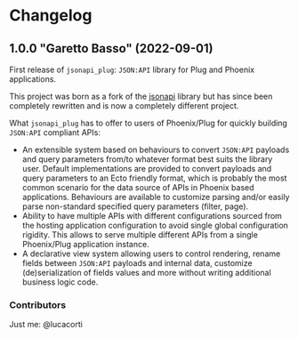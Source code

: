 # Changelog

## 1.0.0 "Garetto Basso" (2022-09-01)

First release of `jsonapi_plug`: `JSON:API` library for Plug and Phoenix applications.

This project was born as a fork of the [jsonapi](https://github.com/beam-community/jsonapi)
library but has since been completely rewritten and is now a completely different project.

What `jsonapi_plug` has to offer to users of Phoenix/Plug for quickly building `JSON:API` compliant APIs:

- An extensible system based on behaviours to convert `JSON:API` payloads and query parameters from/to whatever format best suits the library user. Default implementations are provided to convert payloads and query parameters to an Ecto friendly format, which is probably the most common scenario for the data source of APIs in Phoenix based applications. Behaviours are available to customize parsing and/or easily parse non-standard specified query parameters (filter, page).
- Ability to have multiple APIs with different configurations sourced from the hosting application configuration to avoid single global configuration rigidity. This allows to serve multiple different APIs from a single Phoenix/Plug application instance.
- A declarative view system allowing users to control rendering, rename fields between `JSON:API` payloads and internal data, customize (de)serialization of fields values and more without writing additional business logic code.

### Contributors

Just me: @lucacorti
